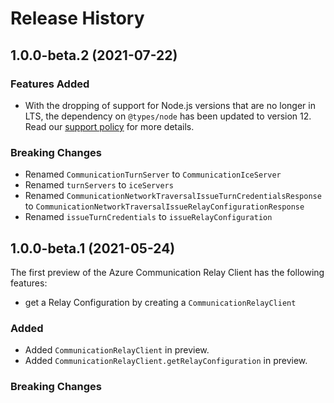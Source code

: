 # Release History

## 1.0.0-beta.2 (2021-07-22)

### Features Added
- With the dropping of support for Node.js versions that are no longer in LTS, the dependency on `@types/node` has been updated to version 12. Read our [support policy](https://github.com/Azure/azure-sdk-for-js/blob/main/SUPPORT.md) for more details.

### Breaking Changes
- Renamed `CommunicationTurnServer` to `CommunicationIceServer`
- Renamed `turnServers` to `iceServers`
- Renamed `CommunicationNetworkTraversalIssueTurnCredentialsResponse` to `CommunicationNetworkTraversalIssueRelayConfigurationResponse`
- Renamed `issueTurnCredentials` to `issueRelayConfiguration`

## 1.0.0-beta.1 (2021-05-24)

The first preview of the Azure Communication Relay Client has the following features:

- get a Relay Configuration by creating a `CommunicationRelayClient`

### Added

- Added `CommunicationRelayClient` in preview.
- Added `CommunicationRelayClient.getRelayConfiguration` in preview.

### Breaking Changes
